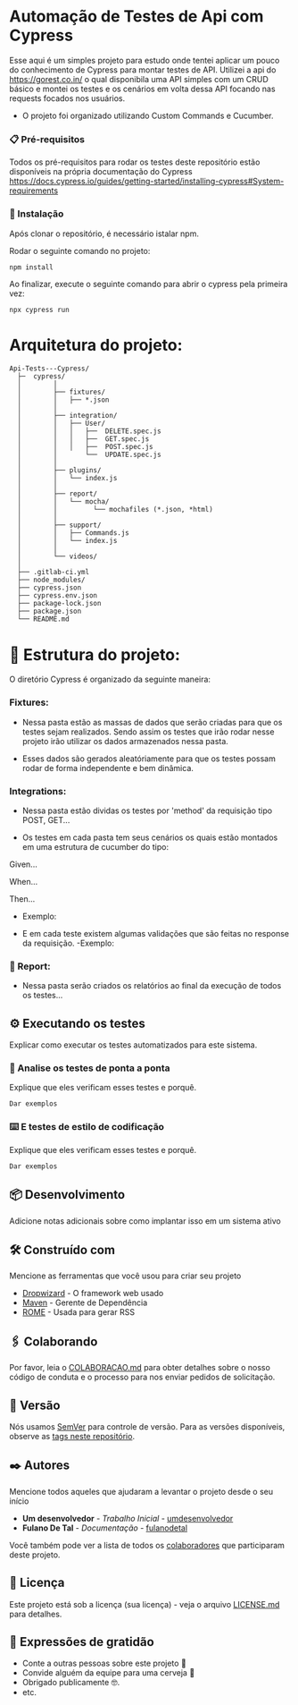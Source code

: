 # Automação de Testes de Api com Cypress

Esse aqui é um simples projeto para estudo onde tentei aplicar um pouco do conhecimento de Cypress para montar testes de API.
Utilizei a api do https://gorest.co.in/ o qual disponibila uma API simples com um CRUD básico e montei os testes e os cenários
em volta dessa API focando nas requests focados nos usuários.

- O projeto foi organizado utilizando Custom Commands e Cucumber.


### 📋 Pré-requisitos

Todos os pré-requisitos para rodar os testes deste repositório estão disponíveis na própria documentação do Cypress
https://docs.cypress.io/guides/getting-started/installing-cypress#System-requirements


### 🔧 Instalação

Após clonar o repositório, é necessário istalar npm.

Rodar o seguinte comando no projeto:

```
npm install
```

Ao finalizar, execute o seguinte comando para abrir o cypress pela primeira vez:

```
npx cypress run
```

# Arquitetura do projeto:
```
Api-Tests---Cypress/
  ├─  cypress/
  │        │
  │        ├── fixtures/
  │        │   ├── *.json
  │        │
  │        ├── integration/
  │        │   ├── User/
  │        │   │   ├──  DELETE.spec.js
  │        │   │   ├──  GET.spec.js
  │        │   │   ├──  POST.spec.js
  │        │       └──  UPDATE.spec.js
  │        │
  │        ├── plugins/
  │        │   └── index.js
  │        │
  │        ├── report/
  │        │   └── mocha/
  │        │         └── mochafiles (*.json, *html)
  │        │
  │        ├── support/
  │        │   ├── Commands.js
  │        │   └── index.js
  │        │  
  │        └── videos/
  │ 
  ├── .gitlab-ci.yml
  ├── node_modules/
  ├── cypress.json
  ├── cypress.env.json
  ├── package-lock.json
  ├── package.json
  └── README.md
```
# 🚀 Estrutura do projeto:

O diretório Cypress é organizado da seguinte maneira:

### Fixtures:

- Nessa pasta estão as massas de dados que serão criadas para que os testes sejam realizados. Sendo assim os testes que irão rodar nesse
projeto irão utilizar os dados armazenados nessa pasta.

- Esses dados são gerados aleatóriamente para que os testes possam rodar de forma independente e bem dinâmica.

### Integrations:

- Nessa pasta estão dividas os testes por 'method' da requisição tipo POST, GET...

- Os testes em cada pasta tem seus cenários os quais estão montados em uma estrutura de cucumber do tipo:

Given...

When...

Then...

- Exemplo:


- E em cada teste existem algumas validações que são feitas no response da requisição.
-Exemplo:



### 📄 Report:

- Nessa pasta serão criados os relatórios ao final da execução de todos os testes...



## ⚙️ Executando os testes

Explicar como executar os testes automatizados para este sistema.

### 🔩 Analise os testes de ponta a ponta

Explique que eles verificam esses testes e porquê.

```
Dar exemplos
```

### ⌨️ E testes de estilo de codificação

Explique que eles verificam esses testes e porquê.

```
Dar exemplos
```

## 📦 Desenvolvimento

Adicione notas adicionais sobre como implantar isso em um sistema ativo

## 🛠️ Construído com

Mencione as ferramentas que você usou para criar seu projeto

* [Dropwizard](http://www.dropwizard.io/1.0.2/docs/) - O framework web usado
* [Maven](https://maven.apache.org/) - Gerente de Dependência
* [ROME](https://rometools.github.io/rome/) - Usada para gerar RSS

## 🖇️ Colaborando

Por favor, leia o [COLABORACAO.md](https://gist.github.com/usuario/linkParaInfoSobreContribuicoes) para obter detalhes sobre o nosso código de conduta e o processo para nos enviar pedidos de solicitação.

## 📌 Versão

Nós usamos [SemVer](http://semver.org/) para controle de versão. Para as versões disponíveis, observe as [tags neste repositório](https://github.com/suas/tags/do/projeto). 

## ✒️ Autores

Mencione todos aqueles que ajudaram a levantar o projeto desde o seu início

* **Um desenvolvedor** - *Trabalho Inicial* - [umdesenvolvedor](https://github.com/linkParaPerfil)
* **Fulano De Tal** - *Documentação* - [fulanodetal](https://github.com/linkParaPerfil)

Você também pode ver a lista de todos os [colaboradores](https://github.com/usuario/projeto/colaboradores) que participaram deste projeto.

## 📄 Licença

Este projeto está sob a licença (sua licença) - veja o arquivo [LICENSE.md](https://github.com/usuario/projeto/licenca) para detalhes.

## 🎁 Expressões de gratidão

* Conte a outras pessoas sobre este projeto 📢
* Convide alguém da equipe para uma cerveja 🍺 
* Obrigado publicamente 🤓.
* etc.


